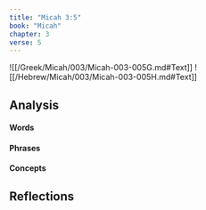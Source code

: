 ```yaml
---
title: "Micah 3:5"
book: "Micah"
chapter: 3
verse: 5
---
```

![[/Greek/Micah/003/Micah-003-005G.md#Text]]
![[/Hebrew/Micah/003/Micah-003-005H.md#Text]]

## Analysis

#### Words

#### Phrases

#### Concepts

## Reflections

